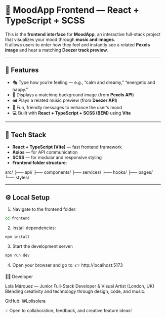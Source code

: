 # 🎨 MoodApp Frontend — React + TypeScript + SCSS

This is the **frontend interface** for **MoodApp**, an interactive full-stack project that visualizes your mood through **music and images**.  
It allows users to enter how they feel and instantly see a related **Pexels image** and hear a matching **Deezer track preview**.

---

## 🌈 Features

- 🎭 Type how you’re feeling — e.g., “calm and dreamy,” “energetic and happy.”
- 🎵 Displays a matching background image (from **Pexels API**)
- 🖼️ Plays a related music preview (from **Deezer API**)
- 💬 Fun, friendly messages to enhance the user’s mood
- 💻 Built with **React + TypeScript + SCSS (BEM)** using **Vite**

---

## 🧩 Tech Stack

- **React + TypeScript (Vite)** — fast frontend framework
- **Axios** — for API communication
- **SCSS** — for modular and responsive styling
- **Frontend folder structure**:

src/
├── api/
├── components/
├── services/
├── hooks/
├── pages/
└── styles/


---

## ⚙️ Local Setup

1. Navigate to the frontend folder:
 ```bash
 cd frontend
```
2. Install dependencies:
 ```bash
 npm install
 ```
3. Start the development server:
 ```bash
 npm run dev
 ```
4. Open your browser and go to:
   👉 http://localhost:5173

👩‍💻 Developer

Lola Márquez — Junior Full-Stack Developer & Visual Artist (London, UK)
Blending creativity and technology through design, code, and music.

GitHub: @Lolisolera

💡 Open to collaboration, feedback, and creative feature ideas!

